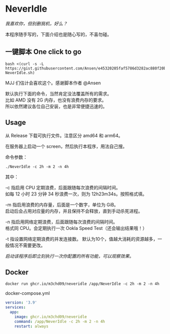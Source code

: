 # NeverIdle

*我喜欢你，但别删我机，好么？*

本程序随手写的，下面介绍也是随心写的，不喜勿碰。

## 一键脚本 One click to go

```shell
bash <(curl -s -L https://gist.githubusercontent.com/Ansen/e45320205faf5786d3282ac880f20bab/raw/onekey-NeverIdle.sh)
```

MJJ 们估计会喜欢这个。感谢脚本作者 @Ansen

默认执行下面的命令，当然肯定没法覆盖所有的需求。  
比如 AMD 没有 2G 内存，也没有浪费内存的要求。  
所以依然建议各位自己安装，也是非常便捷迅速的。

## Usage

从 Release 下载可执行文件。注意区分 amd64 和 arm64。

在服务器上启动一个 screen，然后执行本程序，用法自己搜。

命令参数：

```shell
./NeverIdle -c 2h -m 2 -n 4h
```

其中：

-c 指启用 CPU 定期浪费，后面跟随每次浪费的间隔时间。  
如每 12 小时 23 分钟 34 秒浪费一次，则为 12h23m34s。按照格式填。

-m 指启用浪费的内存量，后面是一个数字，单位为 GiB。  
启动后会占用对应量的内存，并且保持不会释放，直到手动杀死进程。

-n 指启用网络定期浪费，后面跟随每次浪费的间隔时间。  
格式同 CPU。会定期执行一次 Ookla Speed Test（还会输出结果哦！）

-t 指设置网络定期浪费的并发连接数。 
默认为10个，值越大消耗的资源越多，一般情况不需要更改。

*启动该程序后即立刻执行一次你配置的所有功能，可以观察效果。*

## Docker

```shell
docker run ghcr.io/m3chd09/neveridle /app/NeverIdle -c 2h -m 2 -n 4h
```

docker-compose.yml

```yaml
version: '3.9'
services:
  app:
    image: ghcr.io/m3chd09/neveridle
    command: /app/NeverIdle -c 2h -m 2 -n 4h
    restart: always
```
